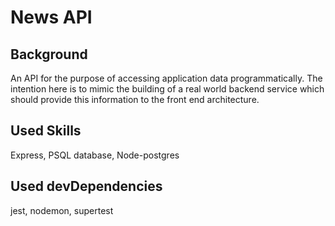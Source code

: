 # News API

## Background

An API for the purpose of accessing application data programmatically. The intention here is to mimic the building of a real world backend service which should provide this information to the front end architecture.

## Used Skills

Express, PSQL database, Node-postgres

## Used devDependencies

jest, nodemon, supertest
